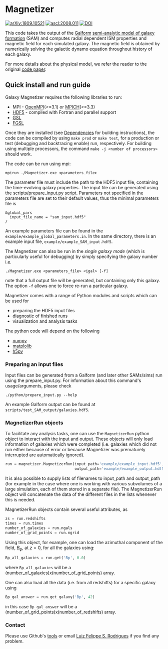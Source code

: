 # Magnetizer #

[![arXiv:1809.10521](http://img.shields.io/badge/arXiv-1809.03595-B31B1B.svg)](https://arxiv.org/abs/1809.10521)
[![ascl:2008.011](https://img.shields.io/badge/ascl-2008.011-blue.svg?colorB=262255)](http://ascl.net/2008.011)
[![DOI](https://zenodo.org/badge/101327620.svg)](https://zenodo.org/badge/latestdoi/101327620)

This code takes the output of the [Galform][GLF] [semi-analytic model of galaxy formation][SAM]
(SAM) and computes radial dependent ISM properties and magnetic field for each
simulated galaxy. The magnetic field is obtained by numerically solving the
galactic dynamo equation throughout history of each galaxy.

For more details about the physical model, we refer the reader to the original [code paper][CodePaper].

[CodePaper]: https://ui.adsabs.harvard.edu/#abs/2019MNRAS.483.2424R/
[SAM]: https://ui.adsabs.harvard.edu/#abs/2006RPPh...69.3101B/
[GLF]: https://ui.adsabs.harvard.edu/#abs/2000MNRAS.319..168C

## Quick install and run guide ##

Galaxy Magnetizer requires the following libraries to run:

 * MPI - [OpenMPI](https://www.open-mpi.org/)(>=3.1) or [MPICH](https://www.mpich.org/)(>=3.3)
 * [HDF5](https://www.hdfgroup.org/) - compiled with Fortran and parallel support
 * [GSL](https://www.gnu.org/software/gsl/)
 * [FGSL](http://www.lrz.de/services/software/mathematik/gsl/fortran/)

Once they are installed (see [Dependencies](#dependencies) for building
instructions), the code can be compiled by using `make prod` or `make test`, for
a production or test (debugging and backtracing enable) run, respectively.
For building using multiple processors, the command
`make -j <number of processors>` should work.

The code can be run using mpi:
```
mpirun ./Magnetizer.exe <parameters_file>
```
The parameter file must include the path to the HDF5 input file, containing the
time-evolving galaxy properties.
The input file can be generated using the scripts/prepare_input.py script.
Parameters not specified in the parameters file are set to their default values,
thus the minimal parameters file is
```
&global_pars
  input_file_name = "sam_input.hdf5"
/
```
An example parameters file can be found in the
`example/example_global_parameters.in`.
In the same directory, there is an example input file,
`example/example_SAM_input.hdf5`.

The Magnetizer can also be run in the _single galaxy mode_ (which is
particularly useful for debugging) by simply specifying the galaxy number i.e.
```
./Magnetizer.exe <parameters_file> <igal> [-f]
```
note that a full output file will be generated, but containing only this galaxy.
The option `-f` allows one to force re-run a particular galaxy.

Magnetizer comes with a range of Python modules and scripts which can be used for

 * preparing the HDF5 input files
 * diagnostic of finished runs
 * visualization and analysis tasks

The python code will depend on the following

 * [numpy](http://www.numpy.org/)
 * [matplolib](http://matplotlib.org/)
 * [h5py](http://www.h5py.org/)


### Preparing an input files ###

Input files can be generated from a Galform (and later other SAMs/sims) run
using the prepare_input.py. For information about this command's
usage/arguments, please check
```
./python/prepare_input.py --help
```
An example Galform output can be found at `scripts/test_SAM_output/galaxies.hdf5`.


### MagnetizerRun objects ###

To facilitate any analysis tasks, one can use the `MagnetizerRun` python object to interact with the input and output. These objects will only load information of galaxies which were completed (i.e. galaxies which did not run either because of error or because Magnetizer was prematurely interrupted are automatically ignored).

```python
run = magnetizer.MagnetizerRun(input_path='example/example_input.hdf5',
                               output_path='example/example_output.hdf5')
```
It is also possible to supply lists of filenames to input_path and output_path (for example in the case where one is working with various subvolumes of a large simulation, each of them stored in a separate file). The MagnetizerRun object will concatenate the data of the different files in the lists whenever this is needed.

 MagnetizerRun objects contain several useful attributes, as
```python
zs = run.redshifts
times = run.times
number_of_galaxies = run.ngals
number_of_grid_points = run.ngrid
```

Using this object, for example, one can load the azimuthal component of the field, $B_\phi$, at $z=0$, for all the galaxies using:
```python
Bp_all_galaxies = run.get('Bp', 0.0)
```
where `Bp_all_galaxies` will be a (number_of_galaxies)x(number_of_grid_points) array.

One can also load all the data (i.e. from all redshifts) for a specific galaxy using
```python
Bp_gal_answer = run.get_galaxy('Bp', 42)
```
in this case `Bp_gal_answer` will be a (number_of_grid_points)x(number_of_redshifts) array.


### Contact ###

Please use Github's [tools][issues]
or email [Luiz Felippe S. Rodrigues](mailto:luiz.rodrigues@ncl.ac.uk) if you find any problem.

[issues]: https://github.com/luizfelippesr/magnetizer/issues
